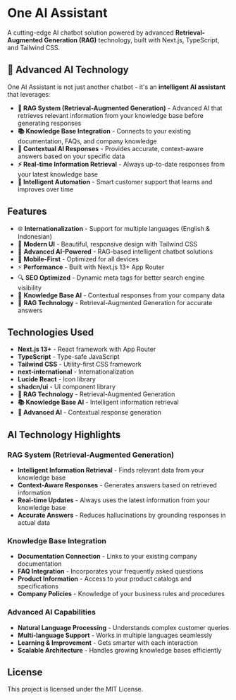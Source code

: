 # One AI Assistant

A cutting-edge AI chatbot solution powered by advanced **Retrieval-Augmented Generation (RAG)** technology, built with Next.js, TypeScript, and Tailwind CSS.

## 🚀 **Advanced AI Technology**

One AI Assistant is not just another chatbot - it's an **intelligent AI assistant** that leverages:

- **🤖 RAG System (Retrieval-Augmented Generation)** - Advanced AI that retrieves relevant information from your knowledge base before generating responses
- **📚 Knowledge Base Integration** - Connects to your existing documentation, FAQs, and company knowledge
- **🧠 Contextual AI Responses** - Provides accurate, context-aware answers based on your specific data
- **⚡ Real-time Information Retrieval** - Always up-to-date responses from your latest knowledge base
- **🎯 Intelligent Automation** - Smart customer support that learns and improves over time

## Features

- 🌐 **Internationalization** - Support for multiple languages (English & Indonesian)
- 🎨 **Modern UI** - Beautiful, responsive design with Tailwind CSS
- 🤖 **Advanced AI-Powered** - RAG-based intelligent chatbot solutions
- 📱 **Mobile-First** - Optimized for all devices
- ⚡ **Performance** - Built with Next.js 13+ App Router
- 🔍 **SEO Optimized** - Dynamic meta tags for better search engine visibility
- 🧠 **Knowledge Base AI** - Contextual responses from your company data
- 🔄 **RAG Technology** - Retrieval-Augmented Generation for accurate answers

## Technologies Used

- **Next.js 13+** - React framework with App Router
- **TypeScript** - Type-safe JavaScript
- **Tailwind CSS** - Utility-first CSS framework
- **next-international** - Internationalization
- **Lucide React** - Icon library
- **shadcn/ui** - UI component library
- **🤖 RAG Technology** - Retrieval-Augmented Generation
- **📚 Knowledge Base AI** - Intelligent information retrieval
- **🧠 Advanced AI** - Contextual response generation

## AI Technology Highlights

### **RAG System (Retrieval-Augmented Generation)**
- **Intelligent Information Retrieval** - Finds relevant data from your knowledge base
- **Context-Aware Responses** - Generates answers based on retrieved information
- **Real-time Updates** - Always uses the latest information from your knowledge base
- **Accurate Answers** - Reduces hallucinations by grounding responses in actual data

### **Knowledge Base Integration**
- **Documentation Connection** - Links to your existing company documentation
- **FAQ Integration** - Incorporates your frequently asked questions
- **Product Information** - Access to your product catalogs and specifications
- **Company Policies** - Knowledge of your business rules and procedures

### **Advanced AI Capabilities**
- **Natural Language Processing** - Understands complex customer queries
- **Multi-language Support** - Works in multiple languages seamlessly
- **Learning & Improvement** - Gets smarter with each interaction
- **Scalable Architecture** - Handles growing knowledge bases efficiently

## License

This project is licensed under the MIT License.
